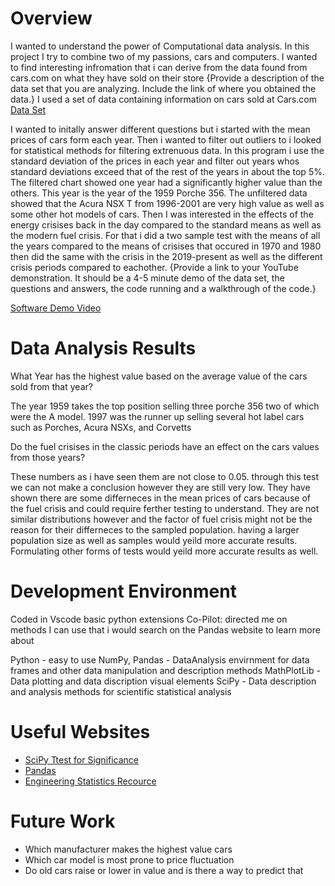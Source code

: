 # Overview

I wanted to understand the power of Computational data analysis. In this project I try to combine two of my passions, cars and computers. I wanted to find interesting infromation that i can derive from the data found from cars.com on what they have sold on their store
{Provide a description of the data set that you are analyzing.  Include the link of where you obtained the data.}
I used a set of data containing information on cars sold at Cars.com
[Data Set](https://www.kaggle.com/datasets/georgejnr/used-and-new-cars-datasets) 

I wanted to initally answer different questions but i started with the mean prices of cars form each year. Then i wanted to filter out outliers to i looked for statistical methods for filtering extrenuous data. In this program i use the standard deviation of the prices in each year and filter out years whos standard deviations exceed that of the rest of the years in about the top 5%. The filtered chart showed one year had a significantly higher value than the others. This year is the year of the 1959 Porche 356. The unfiltered data showed that the Acura NSX T from 1996-2001 are very high value as well as some other hot models of cars. Then I was interested in the effects of the energy crisises back in the day compared to the standard means as well as the modern fuel crisis. For that i did a two sample test with the means of all the years compared to the means of crisises that occured in 1970 and 1980 then did the same with the crisis in the 2019-present as well as the different crisis periods compared to eachother.
{Provide a link to your YouTube demonstration.  It should be a 4-5 minute demo of the data set, the questions and answers, the code running and a walkthrough of the code.}

[Software Demo Video](https://youtu.be/t4VisNTMnCc)

# Data Analysis Results

What Year has the highest value based on the average value of the cars sold from that year?

The year 1959 takes the top position selling three porche 356 two of which were the A model.
1997 was the runner up selling several hot label cars such as Porches, Acura NSXs, and Corvetts

Do the fuel crisises in the classic periods have an effect on the cars values from those years?

These numbers as i have seen them are not close to 0.05. through this test
we can not make a conclusion however they are still very low.
They have shown there are some differneces in the mean prices of cars
because of the fuel crisis and could require ferther testing to understand.
They are not similar distributions however and the factor of fuel crisis might not be the reason for their
differneces to the sampled population.
having a larger population size as well as samples would yeild more accurate results.
Formulating other forms of tests would yeild more accurate results as well.

# Development Environment

Coded in Vscode basic python extensions 
Co-Pilot: directed me on methods I can use that i would search on the Pandas website to learn more about

Python - easy to use
NumPy, Pandas - DataAnalysis envirnment for data frames and other data manipulation and description methods
MathPlotLib - Data plotting and data discription visual elements
SciPy - Data description and analysis methods for scientific statistical analysis
# Useful Websites

* [SciPy Ttest for Significance](https://docs.scipy.org/doc/scipy/reference/generated/scipy.stats.ttest_ind.html)
* [Pandas](https://pandas.pydata.org/docs/user_guide/basics.html)
* [Engineering Statistics Recource](https://en.wikipedia.org/wiki/Engineering_statistics)

# Future Work

* Which manufacturer makes the highest value cars
* Which car model is most prone to price fluctuation
* Do old cars raise or lower in value and is there a way to predict that
